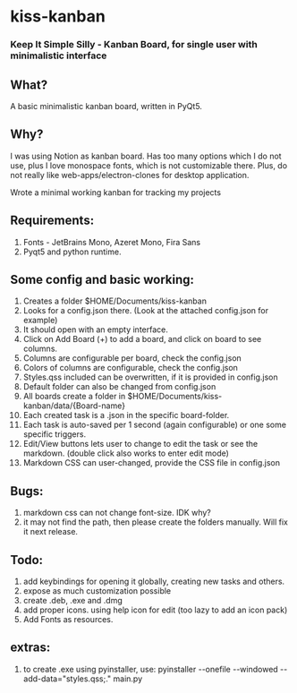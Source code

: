 # kiss-kanban
### Keep It Simple Silly - Kanban Board, for single user with minimalistic interface


## What?
A basic minimalistic kanban board, written in PyQt5.


## Why?
I was using Notion as kanban board. Has too many options which I do not use, plus I love monospace fonts, which is not customizable there.
Plus, do not really like web-apps/electron-clones for desktop application.

Wrote a minimal working kanban for tracking my projects


## Requirements:
1. Fonts - JetBrains Mono, Azeret Mono, Fira Sans
2. Pyqt5 and python runtime.


## Some config and basic working:
1. Creates a folder $HOME/Documents/kiss-kanban
2. Looks for a config.json there. (Look at the attached config.json for example)
3. It should open with an empty interface.
4. Click on Add Board (+) to add a board, and click on board to see columns.
5. Columns are configurable per board, check the config.json
6. Colors of columns are configurable, check the config.json
7. Styles.qss included can be overwritten, if it is provided in config.json
8. Default folder can also be changed from config.json
9. All boards create a folder in $HOME/Documents/kiss-kanban/data/{Board-name}
10. Each created task is a .json in the specific board-folder.
11. Each task is auto-saved per 1 second (again configurable) or one some specific triggers.
12. Edit/View buttons lets user to change to edit the task or see the markdown. (double click also works to enter edit mode)
13. Markdown CSS can user-changed, provide the CSS file in config.json


## Bugs:
1. markdown css can not change font-size. IDK why?
2. it may not find the path, then please create the folders manually. Will fix it next release. 


## Todo:
1. add keybindings for opening it globally, creating new tasks and others.
2. expose as much customization possible
3. create .deb, .exe and .dmg
4. add proper icons. using help icon for edit (too lazy to add an icon pack)
5. Add Fonts as resources.


## extras:
1. to create .exe using pyinstaller, use: pyinstaller --onefile --windowed --add-data="styles.qss;." main.py
